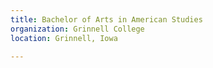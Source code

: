 ```yaml
---
title: Bachelor of Arts in American Studies
organization: Grinnell College
location: Grinnell, Iowa

---
```

